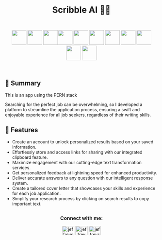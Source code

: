 <h1 align="center">Scribble AI ✍🏽</h1>
</br>

 <p align="center">
    <a href="https://vitejs.dev/" target="_blank" rel="noreferrer">
  <img width="48px" height='48px' src="https://res.cloudinary.com/dcfqlsnzh/image/upload/v1677805370/readme-icons/d8rqn0pdw2cdyozbp6ky.svg"/></a>
  <a href="https://www.typescriptlang.org" target="_blank" rel="noreferrer"><img width="48px" height='48px' src="https://res.cloudinary.com/dcfqlsnzh/image/upload/v1673462820/readme-icons/taqm1ibv0fjdjknazzqs.svg"/></a>
  <a href="https://reactjs.org/" target="_blank" rel="noreferrer"><img width="48px" height='48px' src="https://res.cloudinary.com/dcfqlsnzh/image/upload/v1673462819/readme-icons/mgyv3zsxcgkaxh26h5m3.svg"/></a><a href="https://tanstack.com/query/latest" target="_blank" rel="noreferrer"><img width="48px" height='48px' src="https://res.cloudinary.com/dcfqlsnzh/image/upload/v1677805404/readme-icons/qd5vi6m7fcakgx6sux2k.svg"/></a>
  <a href="https://nodejs.org" target="_blank" rel="noreferrer"><img width="48px" height='48px' src="https://res.cloudinary.com/dcfqlsnzh/image/upload/v1673462818/readme-icons/yvwzjpvrqnybeh6xev66.svg"/></a>
  <a href="https://www.postgresql.org/ftp/pgadmin/pgadmin4/v6.19/macos/" target="_blank" rel="noreferrer"><img width="48px" height='48px' src="https://res.cloudinary.com/dcfqlsnzh/image/upload/v1677805585/readme-icons/zanixjcbed7fwhvkihjh.svg"/></a>
  <a href="https://trpc.io/docs/" target="_blank" rel="noreferrer"><img width="48px" height='48px' src="https://res.cloudinary.com/dcfqlsnzh/image/upload/v1677805746/readme-icons/wimabhpv6xnwyvl7lw6y.svg"/></a>
  <a href="https://www.prisma.io/docs" target="_blank" rel="noreferrer"><img width="48px" height='48px' src="https://res.cloudinary.com/dcfqlsnzh/image/upload/v1677806805/readme-icons/i37q1ptwpm2lsi7wjmus.svg"/></a>
  <a href="https://zod.dev/" target="_blank" rel="noreferrer"><img width="48px" src="https://res.cloudinary.com/dcfqlsnzh/image/upload/v1677806998/readme-icons/n77edmmrda3e8aswvkry.svg"/></a>
  <a href="https://www.postgresql.org/ftp/pgadmin/pgadmin4/v6.19/macos/" target="_blank" rel="noreferrer"><img width="48px" src="https://res.cloudinary.com/dcfqlsnzh/image/upload/v1677807147/readme-icons/n15qkzti8cfppj46oykc.svg"/></a>
  <a href="https://platform.openai.com/overview" target="_blank" rel="noreferrer"><img width="48px" src="https://res.cloudinary.com/dcfqlsnzh/image/upload/v1677807245/readme-icons/s5kibroinxutkxqr4cf1.svg"/></a>
  </p>

</br>

## 📙 Summary

This is an app using the PERN stack

Searching for the perfect job can be overwhelming, so I developed a platform to streamline the application process, ensuring a swift and enjoyable experience for all job seekers, regardless of their writing skills.

## 🍱 Features

- Create an account to unlock personalized results based on your saved information.
- Effortlessly store and access links for sharing with our integrated clipboard feature.
- Maximize engagement with our cutting-edge text transformation services.
- Get personalized feedback at lightning speed for enhanced productivity.
- Deliver accurate answers to any question with our intelligent response system.
- Create a tailored cover letter that showcases your skills and experience for each job application.
- Simplify your research process by clicking on search results to copy important text.

##

<h3 align="center">Connect with me:</h3>
<p align="center">
<a href="https://linkedin.com/in/jffry93" target="blank"><img align="center" src="https://raw.githubusercontent.com/rahuldkjain/github-profile-readme-generator/master/src/images/icons/Social/linked-in-alt.svg" alt="jeffreys linkedin" height="30" width="40" /></a>
<a href="https://instagram.com/jffry93" target="blank"><img align="center" src="https://raw.githubusercontent.com/rahuldkjain/github-profile-readme-generator/master/src/images/icons/Social/instagram.svg" alt="jeffrey instagram" height="30" width="40" /></a>
<a href="https://discord.gg/#3313" target="blank"><img align="center" src="https://raw.githubusercontent.com/rahuldkjain/github-profile-readme-generator/master/src/images/icons/Social/discord.svg" alt="jeffreys discord" height="30" width="40" /></a>
</p>
